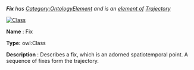 ___Fix__ 
 has
 [Category:OntologyElement](../../Category/OntologyElement "Category:OntologyElement") 
 and is an
 [element of](../../Property/ElementOf "Property:ElementOf") 
[Trajectory](../../Submissions/Trajectory "Submissions:Trajectory")_




  





[![Class](../../images/thumb/2/27/Class.gif/45px-Class.gif)](../../Image/Class.gif "Class")


__Name__ 
 : Fix
 



__Type:__ 
 owl:Class
 



__Description__ 
 : Describes a fix, which is an adorned spatiotemporal point. A sequence of fixes form the trajectory.